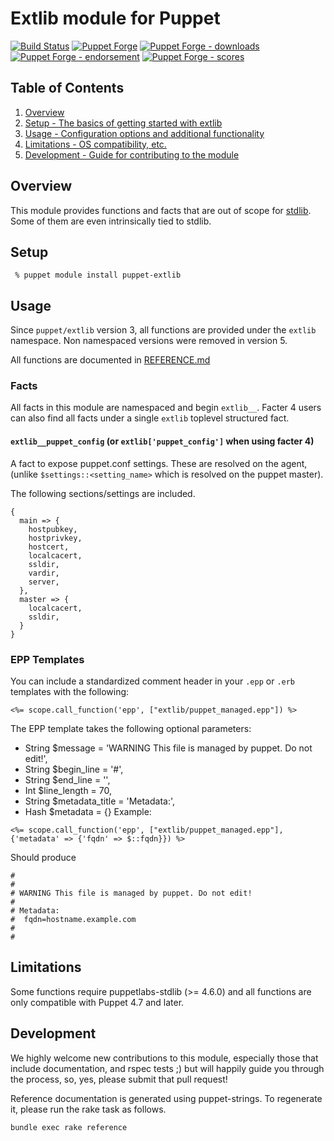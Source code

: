 # Extlib module for Puppet

[![Build Status](https://travis-ci.org/voxpupuli/puppet-extlib.png?branch=master)](https://travis-ci.org/voxpupuli/puppet-extlib)
[![Puppet Forge](https://img.shields.io/puppetforge/v/puppet/extlib.svg)](https://forge.puppetlabs.com/puppet/extlib)
[![Puppet Forge - downloads](https://img.shields.io/puppetforge/dt/puppet/extlib.svg)](https://forge.puppetlabs.com/puppet/extlib)
[![Puppet Forge - endorsement](https://img.shields.io/puppetforge/e/puppet/extlib.svg)](https://forge.puppetlabs.com/puppet/extlib)
[![Puppet Forge - scores](https://img.shields.io/puppetforge/f/puppet/extlib.svg)](https://forge.puppetlabs.com/puppet/extlib)

## Table of Contents

1. [Overview](#overview)
1. [Setup - The basics of getting started with extlib](#setup)
1. [Usage - Configuration options and additional functionality](#usage)
1. [Limitations - OS compatibility, etc.](#limitations)
1. [Development - Guide for contributing to the module](#development)

## Overview

This module provides functions and facts that are out of scope for [stdlib](https://github.com/puppetlabs/puppetlabs-stdlib).
Some of them are even intrinsically tied to stdlib.

## Setup

```console
 % puppet module install puppet-extlib
```

## Usage

Since `puppet/extlib` version 3, all functions are provided under the `extlib` namespace.
Non namespaced versions were removed in version 5.

All functions are documented in [REFERENCE.md](REFERENCE.md)

### Facts

All facts in this module are namespaced and begin `extlib__`.
Facter 4 users can also find all facts under a single `extlib` toplevel
structured fact.

#### `extlib__puppet_config` (or `extlib['puppet_config']` when using facter 4)

A fact to expose puppet.conf settings. These are resolved on the agent, (unlike
`$settings::<setting_name>` which is resolved on the puppet master).

The following sections/settings are included.

```
{
  main => {
    hostpubkey,
    hostprivkey,
    hostcert,
    localcacert,
    ssldir,
    vardir,
    server,
  },
  master => {
    localcacert,
    ssldir,
  }
}
```

### EPP Templates

You can include a standardized comment header in your `.epp` or `.erb` templates with the following:
```puppet
<%= scope.call_function('epp', ["extlib/puppet_managed.epp"]) %>
```
The EPP template takes the following optional parameters:
- String  $message = 'WARNING This file is managed by puppet. Do not edit!',
- String  $begin_line = '#',
- String  $end_line = '',
- Int     $line_length = 70,
- String  $metadata_title = 'Metadata:',
- Hash    $metadata = {}
Example:
```puppet
<%= scope.call_function('epp', ["extlib/puppet_managed.epp"], {'metadata' => {'fqdn' => $::fqdn}}) %>
```
Should produce
```shell
#
#
# WARNING This file is managed by puppet. Do not edit!
#
# Metadata:
#  fqdn=hostname.example.com
#
#
```

## Limitations

Some functions require puppetlabs-stdlib (>= 4.6.0) and all functions are only
compatible with Puppet 4.7 and later.

## Development

We highly welcome new contributions to this module, especially those that
include documentation, and rspec tests ;) but will happily guide you through
the process, so, yes, please submit that pull request!

Reference documentation is generated using puppet-strings.
To regenerate it, please run the rake task as follows.

```console
bundle exec rake reference
```
